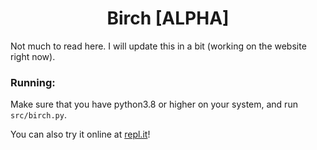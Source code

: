 <h1 align="center">Birch <strong>[ALPHA]</strong></h1>


Not much to read here. I will update this in a bit (working on the website right now).

### Running:

Make sure that you have python3.8 or higher on your system, and run `src/birch.py`.

You can also try it online at [repl.it]()!
